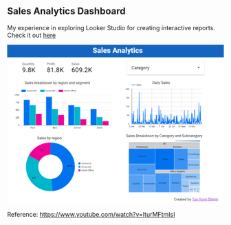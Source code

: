 ## Sales Analytics Dashboard

My experience in exploring Looker Studio for creating interactive reports. Check it out [here](https://lookerstudio.google.com/reporting/2201d9fb-5b29-4b28-97c4-792162cc59e8)

![Sales Analytics Dashboard](./sales_analytics_dashboard.png)

Reference: https://www.youtube.com/watch?v=lturMFtmIsI